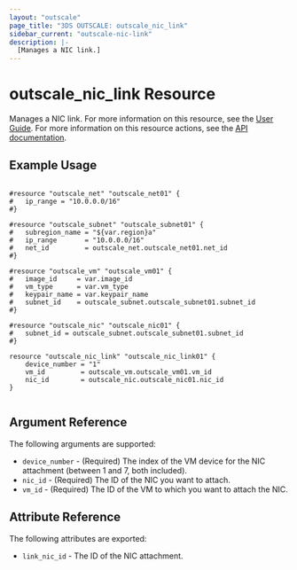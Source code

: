 ```yaml
---
layout: "outscale"
page_title: "3DS OUTSCALE: outscale_nic_link"
sidebar_current: "outscale-nic-link"
description: |-
  [Manages a NIC link.]
---
```


# outscale_nic_link Resource

Manages a NIC link.
For more information on this resource, see the [User Guide](https://wiki.outscale.net/display/EN/About+FNIs#AboutFNIs-FNIAttachmentFNIsAttachmenttoInstances).
For more information on this resource actions, see the [API documentation](https://docs-beta.outscale.com/#linknic).

## Example Usage

```hcl

#resource "outscale_net" "outscale_net01" {
#	ip_range = "10.0.0.0/16"
#}

#resource "outscale_subnet" "outscale_subnet01" {
#	subregion_name = "${var.region}a"
#	ip_range       = "10.0.0.0/16"
#	net_id         = outscale_net.outscale_net01.net_id
#}

#resource "outscale_vm" "outscale_vm01" {
#	image_id     = var.image_id
#	vm_type      = var.vm_type
#	keypair_name = var.keypair_name
#	subnet_id    = outscale_subnet.outscale_subnet01.subnet_id
#}

#resource "outscale_nic" "outscale_nic01" {
#	subnet_id = outscale_subnet.outscale_subnet01.subnet_id
#}

resource "outscale_nic_link" "outscale_nic_link01" {
	device_number = "1"
	vm_id         = outscale_vm.outscale_vm01.vm_id
	nic_id        = outscale_nic.outscale_nic01.nic_id
}


```

## Argument Reference

The following arguments are supported:

* `device_number` - (Required) The index of the VM device for the NIC attachment (between 1 and 7, both included).
* `nic_id` - (Required) The ID of the NIC you want to attach.
* `vm_id` - (Required) The ID of the VM to which you want to attach the NIC.

## Attribute Reference

The following attributes are exported:

* `link_nic_id` - The ID of the NIC attachment.